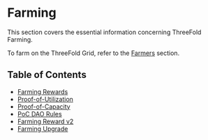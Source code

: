 # Farming

This section covers the essential information concerning ThreeFold Farming.

To farm on the ThreeFold Grid, refer to the [Farmers](../../documentation/farmers/farmers.md) section.

<h2>Table of Contents</h2>

- [Farming Rewards](./farming_reward.md)
- [Proof-of-Utilization](./proof_of_utilization.md)
- [Proof-of-Capacity](./proof_of_capacity.md)
- [PoC DAO Rules](./poc_dao_rules.md)
- [Farming Reward v2](./farming_reward2.md)
- [Farming Upgrade](./farming_upgrade_2_3.md)